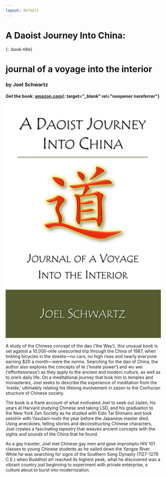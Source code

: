 ```yaml
---
layout: default
---
```


# A Daoist Journey Into China:
{: .book-title}
# journal of a voyage into the interior
### by Joel Schwartz

#### Get the book: [amazon.com](https://www.amazon.com/Daoist-Journey-into-China-interior/dp/1470094894){: target="_blank" rel="noopener noreferrer"}

<img class="cover" src="/assets/images/daoist-journey.jpg" alt="Cover: A Daoist Journey Into China: journal of a voyage into the interior"/>

A study of the Chinese concept of the dao (‘the Way’), this unusual book is set against a 10,000-mile unescorted trip through the China of 1987, when tinkling bicycles in the streets—no cars, no high rises and nearly everyone earning $20 a month—were the norms. Searching for the dao of China, the author also explores the concepts of te (‘innate power’) and wu wei (‘effortlessness’) as they apply to the ancient and modern culture, as well as to one’s daily life. On a meditational journey that took him to temples and monasteries, Joel seeks to describe the experience of meditation from the ‘inside,’ ultimately relating his lifelong involvement in zazen to the Confucian structure of Chinese society.

The book is a frank account of what motivated Joel to seek out zazen, his years at Harvard studying Chinese and taking LSD, and his graduation to the New York Zen Society as he studied with Eido Tai Shimano and took sesshīn with Yasutani-roshi the year before the Japanese master died. Using anecdotes, telling stories and deconstructing Chinese characters, Joel creates a fascinating tapestry that weaves ancient concepts with the sights and sounds of the China that he found.

As a gay traveler, Joel met Chinese gay men and gave impromptu HIV 101 classes to young Chinese students as he sailed down the Yangze River. While he was searching for signs of the Southern Song Dynasty (1127-1279 C.E.) when Buddhist art reached its highest peak, what he discovered was a vibrant country just beginning to experiment with private enterprise, a culture about to burst into modernization.